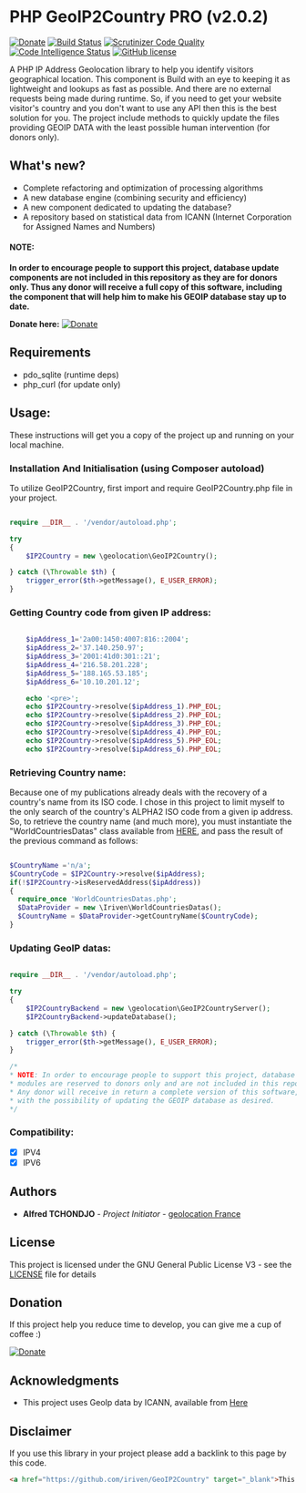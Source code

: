 # PHP GeoIP2Country PRO (v2.0.2)

[![Donate](https://img.shields.io/badge/Donate-PayPal-green.svg)](https://www.paypal.com/cgi-bin/webscr?cmd=_s-xclick&hosted_button_id=XDCFPNTKUC4TU)
[![Build Status](https://scrutinizer-ci.com/g/iriven/GeoIP2Country/badges/build.png?b=master)](https://scrutinizer-ci.com/g/iriven/GeoIP2Country/build-status/master)
[![Scrutinizer Code Quality](https://scrutinizer-ci.com/g/iriven/GeoIP2Country/badges/quality-score.png?b=master)](https://scrutinizer-ci.com/g/iriven/GeoIP2Country/?branch=master)
[![Code Intelligence Status](https://scrutinizer-ci.com/g/iriven/GeoIP2Country/badges/code-intelligence.svg?b=master)](https://scrutinizer-ci.com/code-intelligence)
[![GitHub license](https://img.shields.io/badge/license-AGPL-blue.svg)](https://github.com/geolocation/GeoIP2Country/blob/master/LICENSE)

A PHP IP Address Geolocation library to help you identify visitors geographical location.
This component is Build with an eye to keeping it as lightweight and lookups as fast as possible.
And there are no external requests being made during runtime. So, if you need to get your website visitor's
country and you don't want to use any API then this is the best solution for you.
The project include methods to quickly update the files providing GEOIP DATA with the least possible human
intervention (for donors only).


## What's new?

- Complete refactoring and optimization of processing algorithms
- A new database engine (combining security and efficiency)
- A new component dedicated to updating the database?
- A repository based on statistical data from ICANN (Internet Corporation for Assigned Names and Numbers)

#### NOTE:
**In order to encourage people to support this project, database update components are not included in this
repository as they are for donors only. Thus any donor will receive a full copy of this software,
including the component that will help him to make his GEOIP database stay up to date.**

**Donate here:** [![Donate](https://img.shields.io/badge/Donate-PayPal-green.svg)](https://www.paypal.com/cgi-bin/webscr?cmd=_s-xclick&hosted_button_id=XDCFPNTKUC4TU)


## Requirements

- pdo_sqlite (runtime deps)
- php_curl (for update only)

## Usage:

These instructions will get you a copy of the project up and running on your local machine.

### Installation And Initialisation (using Composer autoload)

To utilize GeoIP2Country, first import and require GeoIP2Country.php file in your project.

```php

require __DIR__ . '/vendor/autoload.php';

try
{
    $IP2Country = new \geolocation\GeoIP2Country();

} catch (\Throwable $th) {
    trigger_error($th->getMessage(), E_USER_ERROR);
}

```

### Getting Country code from given IP address:

```php

    $ipAddress_1='2a00:1450:4007:816::2004';
    $ipAddress_2='37.140.250.97';
    $ipAddress_3='2001:41d0:301::21';
    $ipAddress_4='216.58.201.228';
    $ipAddress_5='188.165.53.185';
    $ipAddress_6='10.10.201.12';

    echo '<pre>';
    echo $IP2Country->resolve($ipAddress_1).PHP_EOL;
    echo $IP2Country->resolve($ipAddress_2).PHP_EOL;
    echo $IP2Country->resolve($ipAddress_3).PHP_EOL;
    echo $IP2Country->resolve($ipAddress_4).PHP_EOL;
    echo $IP2Country->resolve($ipAddress_5).PHP_EOL;
    echo $IP2Country->resolve($ipAddress_6).PHP_EOL;

```

### Retrieving Country name:

Because one of my publications already deals with the recovery of a country's name from its ISO code.
I chose in this project to limit myself to the only search of the country's ALPHA2 ISO code from a given ip address.
So, to retrieve the country name (and much more), you must instantiate the "WorldCountriesDatas" class available from [HERE](https://github.com/iriven/WorldCountriesDatas),
and pass the result of the previous command as follows:

```php

$CountryName ='n/a';
$CountryCode = $IP2Country->resolve($ipAddress);
if(!$IP2Country->isReservedAddress($ipAddress))
{
  require_once 'WorldCountriesDatas.php';
  $DataProvider = new \Iriven\WorldCountriesDatas();
  $CountryName = $DataProvider->getCountryName($CountryCode);
}

```

### Updating GeoIP datas:

```php

require __DIR__ . '/vendor/autoload.php';

try
{
    $IP2CountryBackend = new \geolocation\GeoIP2CountryServer();
    $IP2CountryBackend->updateDatabase();

} catch (\Throwable $th) {
    trigger_error($th->getMessage(), E_USER_ERROR);
}

/*
* NOTE: In order to encourage people to support this project, database update
* modules are reserved to donors only and are not included in this repo.
* Any donor will receive in return a complete version of this software,
* with the possibility of updating the GEOIP database as desired.
*/

```

### Compatibility:

- [x] IPV4
- [x] IPV6

## Authors

* **Alfred TCHONDJO** - *Project Initiator* - [geolocation France](https://www.facebook.com/Tchalf)

## License

This project is licensed under the GNU General Public License V3 - see the [LICENSE](LICENSE) file for details


## Donation

If this project help you reduce time to develop, you can give me a cup of coffee :)

[![Donate](https://img.shields.io/badge/Donate-PayPal-green.svg)](https://www.paypal.com/cgi-bin/webscr?cmd=_s-xclick&hosted_button_id=XDCFPNTKUC4TU)

## Acknowledgments

* This project uses GeoIp data by ICANN, available from [Here](https://www.icann.org)

## Disclaimer

If you use this library in your project please add a backlink to this page by this code.

```html
<a href="https://github.com/iriven/GeoIP2Country" target="_blank">This Project Uses Alfred's TCHONDJO GeoIP2Country PHP Library.</a>
```
